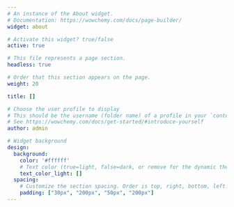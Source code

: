 ```yaml
---
# An instance of the About widget.
# Documentation: https://wowchemy.com/docs/page-builder/
widget: about

# Activate this widget? true/false
active: true

# This file represents a page section.
headless: true

# Order that this section appears on the page.
weight: 20

title: []

# Choose the user profile to display
# This should be the username (folder name) of a profile in your `content/authors/` folder.
# See https://wowchemy.com/docs/get-started/#introduce-yourself
author: admin

# Widget background
design:
  background:
    color: '#ffffff'
    # Text color (true=light, false=dark, or remove for the dynamic theme color). 
    text_color_light: []  
  spacing:
    # Customize the section spacing. Order is top, right, bottom, left.
    padding: ["30px", "200px", "50px", "200px"]
---
```

